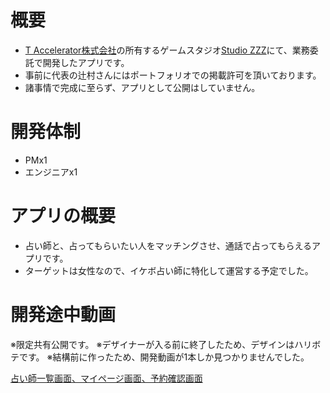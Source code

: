 # 概要
- [T Accelerator株式会社](https://t-accelerator.jp/)の所有するゲームスタジオ[Studio ZZZ](https://play.google.com/store/apps/dev?id=7349036450129180120&hl=ja)にて、業務委託で開発したアプリです。
- 事前に代表の辻村さんにはポートフォリオでの掲載許可を頂いております。
- 諸事情で完成に至らず、アプリとして公開はしていません。

# 開発体制
- PMx1
- エンジニアx1

# アプリの概要
- 占い師と、占ってもらいたい人をマッチングさせ、通話で占ってもらえるアプリです。
- ターゲットは女性なので、イケボ占い師に特化して運営する予定でした。

# 開発途中動画
※限定共有公開です。
※デザイナーが入る前に終了したため、デザインはハリボテです。
※結構前に作ったため、開発動画が1本しか見つかりませんでした。

[占い師一覧画面、マイページ画面、予約確認画面]([https://www.youtube.com/shorts/SbM4mNxSs7E](https://www.youtube.com/watch?v=s9IU37EC8Ls))
